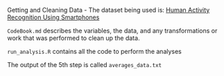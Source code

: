 Getting and Cleaning Data - 
The dataset being used is: [Human Activity Recognition Using Smartphones](http://archive.ics.uci.edu/ml/datasets/Human+Activity+Recognition+Using+Smartphones)


`CodeBook.md` describes the variables, the data, and any transformations or work that was performed to clean up the data.

`run_analysis.R` contains all the code to perform the analyses

The output of the 5th step is called `averages_data.txt`
